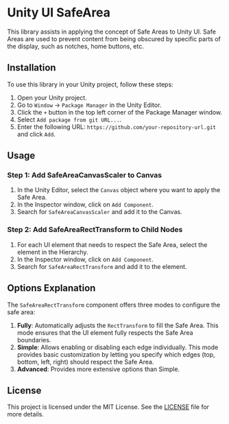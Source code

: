 # Unity UI SafeArea

This library assists in applying the concept of Safe Areas to Unity UI. Safe Areas are used to prevent content from being obscured by specific parts of the display, such as notches, home buttons, etc.

## Installation

To use this library in your Unity project, follow these steps:

1. Open your Unity project.
2. Go to `Window` -> `Package Manager` in the Unity Editor.
3. Click the `+` button in the top left corner of the Package Manager window.
4. Select `Add package from git URL...`.
5. Enter the following URL: `https://github.com/your-repository-url.git` and click `Add`.

## Usage

### Step 1: Add SafeAreaCanvasScaler to Canvas

1. In the Unity Editor, select the `Canvas` object where you want to apply the Safe Area.
2. In the Inspector window, click on `Add Component`.
3. Search for `SafeAreaCanvasScaler` and add it to the Canvas.

### Step 2: Add SafeAreaRectTransform to Child Nodes

1. For each UI element that needs to respect the Safe Area, select the element in the Hierarchy.
2. In the Inspector window, click on `Add Component`.
3. Search for `SafeAreaRectTransform` and add it to the element.

## Options Explanation

The `SafeAreaRectTransform` component offers three modes to configure the safe area:

1. **Fully**: Automatically adjusts the `RectTransform` to fill the Safe Area. This mode ensures that the UI element fully respects the Safe Area boundaries.
2. **Simple**: Allows enabling or disabling each edge individually. This mode provides basic customization by letting you specify which edges (top, bottom, left, right) should respect the Safe Area.
3. **Advanced**: Provides more extensive options than Simple.
## License

This project is licensed under the MIT License. See the [LICENSE](LICENSE) file for more details.
